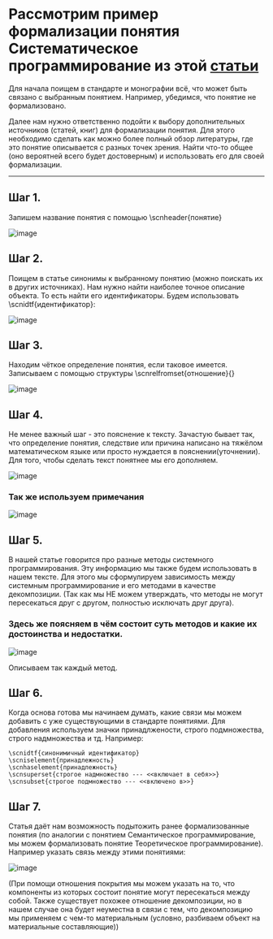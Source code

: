 # Рассмотрим пример формализации понятия Систематическое программирование из этой [статьи](https://konference.nvsu.ru/konffiles/357/Fursova_K.A.,_Kalinin_YU.D.,_Babicheva_N.B._45.pdf)

Для начала поищем в стандарте и монографии всё, что может быть связано с выбранным понятием. Например, убедимся, что понятие не  формализовано.

Далее нам нужно ответственно подойти к выбору дополнительных источников (статей, книг) для формализации понятия. Для этого необходимо сделать как можно более полный обзор литературы, где это понятие описывается с разных точек зрения. Найти что-то общее (оно вероятней всего будет достоверным) и использовать его для своей формализации.

***

## Шаг 1. 
Запишем название понятия с помощью \scnheader{понятие}

![image](https://github.com/iis-32170x/RPIIS/assets/144939580/af3faedb-0514-4017-bd9f-bb43829f392f)



## Шаг 2. 
Поищем в статье синонимы к выбранному понятию (можно поискать их в других источниках). Нам нужно найти наиболее точное описание объекта. То есть найти его идентификаторы. Будем использовать \scnidtf{идентификатор}: 

![image](https://github.com/iis-32170x/RPIIS/assets/144939580/3eaedd9b-f867-42d0-bc88-880744fadc53)




## Шаг 3. 
Находим чёткое определение понятия, если таковое имеется. Записываем с помощью структуры \scnrelfromset{отношение}{}

![image](https://github.com/iis-32170x/RPIIS/assets/144939580/14cd03b9-3cd1-4bf9-831c-30437b77efc4)


## Шаг 4.
Не менее важный шаг - это пояснение к тексту. Зачастую бывает так, что определение понятия, следствие или причина написано на тяжёлом математическом языке или просто нуждается в пояснении(уточнении). Для того, чтобы сделать текст понятнее мы его дополняем. 

![image](https://github.com/iis-32170x/RPIIS/assets/144939580/34763b68-92d1-42d2-b5b2-c08b0376ab4f)


### Так же используем примечания
![image](https://github.com/iis-32170x/RPIIS/assets/144939580/0ed3f3c6-bff7-411d-bb6f-a2dfe0510045)


## Шаг 5.
В нашей статье говорится про разные методы системного программирования. Эту информацию мы также будем использовать в нашем тексте. Для этого мы сформулируем зависимость между системным программирование и его методами в качестве декомпозиции. (Так как мы НЕ можем утверждать, что методы не могут пересекаться друг с другом, полностью исключать друг друга). 
### Здесь же поясняем в чём состоит суть методов и какие их достоинства и недостатки. 

![image](https://github.com/Dashulik10/1-/assets/144939580/082c4ef4-a01b-436e-a4ab-ebf54c42438a)

Описываем так каждый метод. 


## Шаг 6. 
Когда основа готова мы начинаем думать, какие связи мы можем добавить с уже существующими в стандарте понятиями. Для добавления используем значки принадлжености, строго подмножества, строго надмножества и тд. Например: 

```
\scnidtf{синонимичный идентификатор}
\scniselement{принадлежность}
\scnhaselement{принадлежность}
\scnsuperset{строгое надмножество --- <<включает в себя>>}
\scnsubset{cтрогое подмножество --- <<включено в>>}
```


## Шаг 7. 


Статья даёт нам возможность подытожить ранее формализованные понятия (по аналогии с понятием Семантическое программирование, мы можем формализовать понятие Теоретическое программирование). Например указать связь между этими понятиями:


![image](https://github.com/iis-32170x/RPIIS/assets/144939580/3a7ec5b6-bbac-4e0c-92d7-e14be6c49da9)


(При помощи отношения покрытия мы можем указать на то, что компоненты из которых состоит понятие могут пересекаться между собой. Также существует похожее отношение декомпозиции, но в нашем случае она будет неуместна в связи с тем, что декомпозицию мы применяем с чем-то материальным (условно, разбиваем объект на материальные составляющие))

